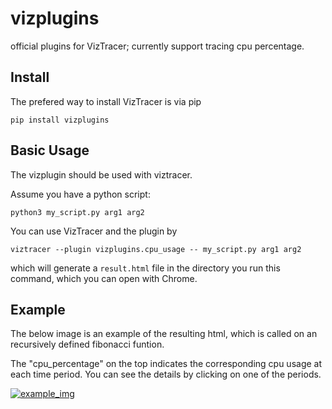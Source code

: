 # vizplugins
official plugins for VizTracer; currently support tracing cpu percentage.

## Install

The prefered way to install VizTracer is via pip

```
pip install vizplugins
```

## Basic Usage

The vizplugin should be used with viztracer.

Assume you have a python script:

```
python3 my_script.py arg1 arg2
```

You can  use VizTracer and the plugin by

```
viztracer --plugin vizplugins.cpu_usage -- my_script.py arg1 arg2
```

which will generate a ```result.html``` file in the directory you run this command, which you can open with Chrome.


## Example

The below image is an example of the resulting html, which is called on an recursively defined fibonacci funtion.

The "cpu_percentage" on the top indicates the corresponding cpu usage at each time period. You can see the details by clicking on one of the periods.

[![example_img](https://github.com/in-the-ocean/vizplugins/blob/readme/img/fib.png)](https://github.com/in-the-ocean/vizplugins/blob/readme/img/fib.png)